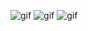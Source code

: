 ![gif](https://media.tenor.com/sbfBfp3FeY8AAAAi/oia-uia.gif) ![gif](https://media.tenor.com/sbfBfp3FeY8AAAAi/oia-uia.gif) ![gif](https://media.tenor.com/sbfBfp3FeY8AAAAi/oia-uia.gif)

 

